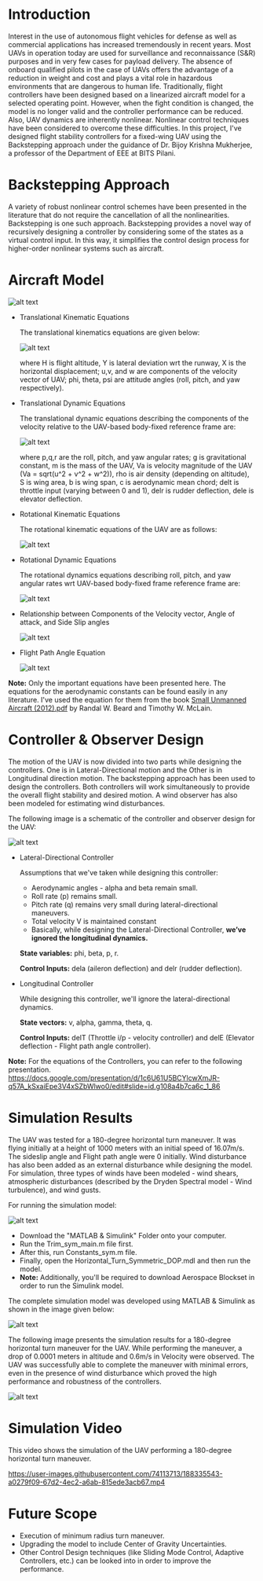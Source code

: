 # Introduction 
Interest in the use of autonomous flight vehicles for defense as well as commercial applications has increased tremendously in recent years. Most UAVs in operation today are used for surveillance and reconnaissance (S&R) purposes and in very few cases for payload delivery. The absence of onboard qualified pilots in the case of UAVs offers the advantage of a reduction in weight and cost and plays a vital role in hazardous environments that are dangerous to human life. Traditionally, flight controllers have been designed based on a linearized aircraft model for a selected operating point. However, when the fight condition is changed, the model is no longer valid and the controller performance can be reduced. Also, UAV dynamics are inherently nonlinear. Nonlinear control techniques have been considered to overcome these difficulties. In this project, I've designed flight stability controllers for a fixed-wing UAV using the Backstepping approach under the guidance of Dr. Bijoy Krishna Mukherjee, a professor of the Department of EEE at BITS Pilani.  

# Backstepping Approach 
A variety of robust nonlinear control schemes have been presented in the literature that do not require the cancellation of all the nonlinearities. Backstepping is one such approach. Backstepping provides a novel way of recursively designing a controller by considering some of the states as a virtual control input. In this way, it simplifies the control design process for higher-order nonlinear systems such as aircraft. 

# Aircraft Model 
![alt text](https://github.com/tusharsial/Flight-Dynamics-Controls-UAV-/blob/main/Images/Aircraft%20Dynamics.jpg?raw=true)
* Translational Kinematic Equations 
  
  The translational kinematics equations are given below: 

  ![alt text](https://github.com/tusharsial/Flight-Dynamics-Controls-UAV-/blob/main/Images/Translational%20Kinematic%20Equations.jpg)
  
  where H is flight altitude, Y is lateral deviation wrt the runway, X is the horizontal displacement; u,v, and w are components of the velocity vector of UAV; phi, theta, psi are attitude angles (roll, pitch, and yaw respectively). 
* Translational Dynamic Equations

  The translational dynamic equations describing the components of the velocity relative to the UAV-based body-fixed reference frame are: 
  
  ![alt text](https://github.com/tusharsial/Flight-Dynamics-Controls-UAV-/blob/main/Images/Translational%20Dynamics%20Equations.jpg)
  
  where p,q,r are the roll, pitch, and yaw angular rates; g is gravitational constant, m is the mass of the UAV, Va is velocity magnitude of the UAV (Va = sqrt(u^2 + v^2 + w^2)), rho is air density (depending on altitude), S is wing area, b is wing span, c is aerodynamic mean chord; delt is throttle input (varying between 0 and 1), delr is rudder deflection, dele is elevator deflection.   
* Rotational Kinematic Equations 

  The rotational kinematic equations of the UAV are as follows: 
  
  ![alt text](https://github.com/tusharsial/Flight-Dynamics-Controls-UAV-/blob/main/Images/Rotational%20Kinematics%20Equation.jpg)
  
* Rotational Dynamic Equations
  
  The rotational dynamics equations describing roll, pitch, and yaw angular rates wrt UAV-based body-fixed frame reference frame are:
  
  ![alt text](https://github.com/tusharsial/Flight-Dynamics-Controls-UAV-/blob/main/Images/Rotational%20Dynamics%20Equation.jpg)
  
* Relationship between Components of the Velocity vector, Angle of attack, and Side Slip angles

  ![alt text](https://github.com/tusharsial/Flight-Dynamics-Controls-UAV-/blob/main/Images/Relationship%20btn%20V%2C%20alpha%20and%20Beta.jpg)
  
* Flight Path Angle Equation 

  ![alt text](https://github.com/tusharsial/Flight-Dynamics-Controls-UAV-/blob/main/Images/Flight%20Path%20Angle%20Eqn.jpg)  
  
**Note:** Only the important equations have been presented here. The equations for the aerodynamic constants can be found easily in any literature. I've used the equation for them from the book [Small Unmanned Aircraft (2012).pdf](https://github.com/tusharsial/Flight-Dynamics-Controls-UAV-/files/9485598/Small.Unmanned.Aircraft.2012.pdf) by Randal W. Beard and Timothy W. McLain. 


# Controller & Observer Design 
The motion of the UAV is now divided into two parts while designing the controllers. One is in Lateral-Directional motion and the Other is in Longitudinal direction motion. The backstepping approach has been used to design the controllers. Both controllers will work simultaneously to provide the overall flight stability and desired motion. A wind observer has also been modeled for estimating wind disturbances.

The following image is a schematic of the controller and observer design for the UAV: 

![alt text](https://github.com/tusharsial/Flight-Dynamics-Controls-UAV-/blob/main/Images/Block%20Diagram.jpg)
* Lateral-Directional Controller

  Assumptions that we've taken while designing this controller: 
  
  * Aerodynamic angles - alpha and beta remain small.
  * Roll rate (p) remains small.
  * Pitch rate (q) remains very small during lateral-directional maneuvers.
  * Total velocity V is maintained constant 
  * Basically, while designing the Lateral-Directional Controller, **we’ve ignored the longitudinal dynamics.**
  
  **State variables:** phi, beta, p, r.
  
  **Control Inputs:** dela (aileron deflection) and delr (rudder deflection). 
  
* Longitudinal Controller

  While designing this controller, we'll ignore the lateral-directional dynamics.
  
  **State vectors:** v, alpha, gamma, theta, q.
  
  **Control Inputs:** delT (Throttle i/p - velocity controller) and delE (Elevator deflection - Flight path angle controller).
  
**Note:** For the equations of the Controllers, you can refer to the following presentation. 
https://docs.google.com/presentation/d/1c6U61U5BCYlcwXmJR-q57A_kSxaiEpe3V4xSZbWlwo0/edit#slide=id.g108a4b7ca6c_1_86

# Simulation Results 
The UAV was tested for a 180-degree horizontal turn maneuver. It was flying initially at a height of 1000 meters with an initial speed of 16.07m/s. The sideslip angle and Flight path angle were 0 initially. Wind disturbance has also been added as an external disturbance while designing the model. For simulation, three types of winds have been modeled - wind shears, atmospheric disturbances (described by the Dryden Spectral model - Wind turbulence), and wind gusts. 

For running the simulation model: 

![alt text](https://github.com/tusharsial/Flight-Dynamics-Controls-UAV-/blob/main/Images/Model%20Running%20Instructions.jpg)

* Download the "MATLAB & Simulink" Folder onto your computer. 
* Run the Trim_sym_main.m file first. 
* After this, run Constants_sym.m file. 
* Finally, open the Horizontal_Turn_Symmetric_DOP.mdl and then run the model.
* **Note:** Additionally, you'll be required to download Aerospace Blockset in order to run the Simulink model. 

The complete simulation model was developed using MATLAB & Simulink as shown in the image given below: 

![alt text](https://github.com/tusharsial/Flight-Dynamics-Controls-UAV-/blob/main/Images/Simulink%20Model.jpg)

The following image presents the simulation results for a 180-degree horizontal turn maneuver for the UAV. While performing the maneuver, a drop of 0.0001 meters in altitude and 0.6m/s in Velocity were observed. The UAV was successfully able to complete the maneuver with minimal errors, even in the presence of wind disturbance which proved the high performance and robustness of the controllers. 

![alt text](https://github.com/tusharsial/Flight-Dynamics-Controls-UAV-/blob/main/Images/Simulation%20Results.jpg)

# Simulation Video 
This video shows the simulation of the UAV performing a 180-degree horizontal turn maneuver. 

https://user-images.githubusercontent.com/74113713/188335543-a0279f09-67d2-4ec2-a6ab-815ede3acb67.mp4

# Future Scope
* Execution of minimum radius turn maneuver.
* Upgrading the model to include Center of Gravity Uncertainties. 
* Other Control Design techniques (like Sliding Mode Control, Adaptive Controllers, etc.) can be looked into in order to improve the performance. 

